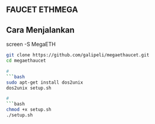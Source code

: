 ## FAUCET ETHMEGA
## Cara Menjalankan

screen -S MegaETH


```bash
git clone https://github.com/galipeli/megaethaucet.git
cd megaethaucet

#
```bash
sudo apt-get install dos2unix
dos2unix setup.sh

#
```bash
chmod +x setup.sh
./setup.sh

